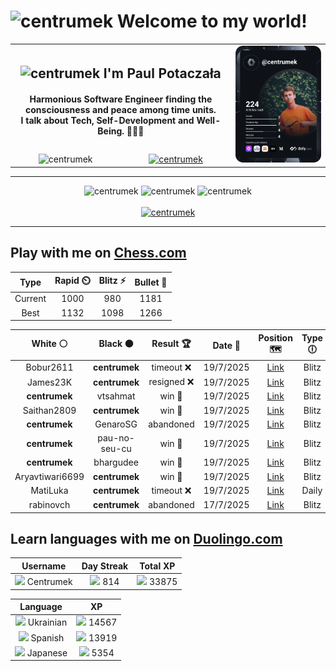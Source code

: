 <h1>
  <img
    src="https://emojis.slackmojis.com/emojis/images/1531849430/4246/blob-sunglasses.gif"
    width="30"
    alt="centrumek"
  />
  Welcome to my world!
</h1>

<table>
  <tbody>
    <tr>
      <td align="center" width="70%" colspan="2">
        <h2>
          <img
            src="https://raw.githubusercontent.com/MartinHeinz/MartinHeinz/master/wave.gif"
            width="30px"
            alt="centrumek"
          />
          I'm Paul Potaczała
        </h2>
        <h4>
          Harmonious Software Engineer finding the consciousness and peace among time units.
          <br/>
          I talk about Tech, Self-Development and Well-Being. 🌿🧘🚀
        </h4>
      </td>
      <td width="30%" rowspan="2">
        <a href="https://app.daily.dev/centrumek">
          <img
            src="./devcard.svg"
            alt="centrumek"
          />
        </a>
      </td>
    </tr>
    <tr align="center">
      <td>
        <img
          src="https://komarev.com/ghpvc/?username=centrumek&label=visitors&color=0e75b6&style=flat"
          alt="centrumek"
        >
      </td>
      <td>
        <a href="https://stackoverflow.com/users/14496012/centrumek">
          <img
            src="https://stackoverflow.com/users/flair/14496012.png?theme=dark"
            alt="centrumek"
          >
        </a>
      </td>
    </tr>
  </tbody>
</table>

---
<div align="center">
  <img 
    src="https://github-readme-stats.vercel.app/api?username=centrumek&show_icons=true&count_private=true&theme=dark&hide_border=true&hide=issues,contribs&bg_color=00000000"
    alt="centrumek"
  />
  <img
    src="https://github-readme-stats.vercel.app/api/top-langs/?username=centrumek&layout=compact&hide_border=true&theme=dark&bg_color=00000000&langs_count=6&exclude_repo=air-statistic-app"
    alt="centrumek"
  />
  <img 
    src="https://github-readme-streak-stats.herokuapp.com?user=centrumek&theme=dark&hide_border=true&background=FFFFFF00"
    alt="centrumek"
  />
  <br/>
  <br/>
  <a href="https://www.buymeacoffee.com/centrumek">
    <img
      src="https://cdn.buymeacoffee.com/buttons/v2/default-orange.png"
      height="50"
      width="210"
      alt="centrumek"
    />
  </a>
</div>

---

## Play with me on [Chess.com](https://www.chess.com/member/centrumek)

<div align="center">
<!--START_SECTION:chessStats-->
<!-- Automatically generated with https://github.com/Balastrong/chess-stats-action -->

| Type | Rapid ⏲️ | Blitz ⚡ | Bullet 🔫 |
|:---:|:---:|:---:|:---:|
| Current | 1000 | 980 | 1181 |
| Best | 1132 | 1098 | 1266 |

| White ⚪ | Black ⚫ | Result 🏆 | Date 📅 | Position 🗺️ | Type 🕕 |
|:---:|:---:|:---:|:---:|:---:|:---:|
| Bobur2611 | **centrumek** | timeout ❌ | 19/7/2025 | <a href="http://www.ee.unb.ca/cgi-bin/tervo/fen.pl?select=3QK3/q2B4/8/5p2/8/6b1/8/2k5 b - - 1 60">Link</a> | Blitz |
| James23K | **centrumek** | resigned ❌ | 19/7/2025 | <a href="http://www.ee.unb.ca/cgi-bin/tervo/fen.pl?select=1k6/1p4pp/3N1r2/2P5/1pB5/6P1/1P4KP/R6R b - - 0 27">Link</a> | Blitz |
| **centrumek** | vtsahmat | win 🥇 | 19/7/2025 | <a href="http://www.ee.unb.ca/cgi-bin/tervo/fen.pl?select=8/6pp/6k1/3Q4/2nP2P1/2P5/Kp6/8 b - - 0 38">Link</a> | Blitz |
| Saithan2809 | **centrumek** | win 🥇 | 19/7/2025 | <a href="http://www.ee.unb.ca/cgi-bin/tervo/fen.pl?select=1Q6/8/k3r1p1/4B3/8/8/1KP5/8 w - - 1 48">Link</a> | Blitz |
| **centrumek** | GenaroSG | abandoned  | 19/7/2025 | <a href="http://www.ee.unb.ca/cgi-bin/tervo/fen.pl?select=8/5rpp/1k6/p4p2/2P5/P4P2/6PP/2K5 w - - 1 33">Link</a> | Blitz |
| **centrumek** | pau-no-seu-cu | win 🥇 | 19/7/2025 | <a href="http://www.ee.unb.ca/cgi-bin/tervo/fen.pl?select=2k2r2/2p5/p1p1p3/4N1pp/1P3p2/P4Kb1/2P5/5RB1 b - - 1 31">Link</a> | Blitz |
| **centrumek** | bhargudee | win 🥇 | 19/7/2025 | <a href="http://www.ee.unb.ca/cgi-bin/tervo/fen.pl?select=1Q6/8/8/7Q/5p2/5P2/5K1k/8 b - - 4 51">Link</a> | Blitz |
| Aryavtiwari6699 | **centrumek** | win 🥇 | 19/7/2025 | <a href="http://www.ee.unb.ca/cgi-bin/tervo/fen.pl?select=2k1r3/pp3pp1/3p4/2pP4/2P3P1/3Q4/PP3q1r/R5K1 w - - 2 29">Link</a> | Blitz |
| MatiLuka | **centrumek** | timeout ❌ | 19/7/2025 | <a href="http://www.ee.unb.ca/cgi-bin/tervo/fen.pl?select=r4b1r/2k2ppp/3p1n2/4n3/ppP1P3/3P3P/1PB3P1/RNBR2K1 b - - 1 18">Link</a> | Daily |
| rabinovch | **centrumek** | abandoned  | 17/7/2025 | <a href="http://www.ee.unb.ca/cgi-bin/tervo/fen.pl?select=1b6/6k1/5p1p/6p1/8/1P2P3/1PP2PPP/2KR4 b - - 1 25">Link</a> | Blitz |

<!--END_SECTION:chessStats-->
</div>

## Learn languages with me on [Duolingo.com](https://www.duolingo.com/profile/Centrumek)

<div align="center">
<!--START_SECTION:duolingoStats-->
<!-- Automatically generated with https://github.com/centrumek/duolingo-readme-stats-->

| Username | Day Streak | Total XP |
|:---:|:---:|:---:|
| <img src="https://raw.githubusercontent.com/centrumek/duolingo-readme-stats/main/assets/duolingo.png" height="12"> Centrumek | <img src="https://raw.githubusercontent.com/centrumek/duolingo-readme-stats/main/assets/streakinactive.svg" height="12"> 814 | <img src="https://raw.githubusercontent.com/centrumek/duolingo-readme-stats/main/assets/xp.svg" height="12"> 33875 | <img src="https://raw.githubusercontent.com/centrumek/duolingo-readme-stats/main/assets/xp.svg" height="12"> 0 |

| Language | XP |
|:---:|:---:|
| <img src="https://raw.githubusercontent.com/centrumek/duolingo-readme-stats/main/assets/langs/ukrainian.svg" height="12"> Ukrainian | <img src="https://raw.githubusercontent.com/centrumek/duolingo-readme-stats/main/assets/xp.svg" height="12"> 14567 |
| <img src="https://raw.githubusercontent.com/centrumek/duolingo-readme-stats/main/assets/langs/spanish.svg" height="12"> Spanish | <img src="https://raw.githubusercontent.com/centrumek/duolingo-readme-stats/main/assets/xp.svg" height="12"> 13919 |
| <img src="https://raw.githubusercontent.com/centrumek/duolingo-readme-stats/main/assets/langs/japanese.svg" height="12"> Japanese | <img src="https://raw.githubusercontent.com/centrumek/duolingo-readme-stats/main/assets/xp.svg" height="12"> 5354 |

<!--END_SECTION:duolingoStats-->
</div>
<!--
**centrumek/centrumek** is a ✨ _special_ ✨ repository because its `README.md` (this file) appears on your GitHub profile.

Here are some ideas to get you started:

- 🔭 I’m currently working on ...
- 🌱 I’m currently learning ...
- 👯 I’m looking to collaborate on ...
- 🤔 I’m looking for help with ...
- 💬 Ask me about ...
- 📫 How to reach me: ...
- 😄 Pronouns: ...
- ⚡ Fun fact: ...
-->
